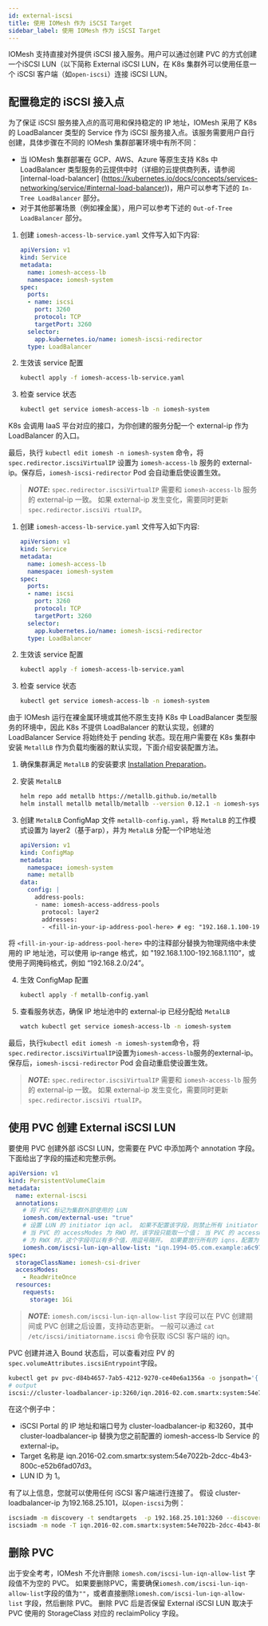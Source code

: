 ```yaml
---
id: external-iscsi
title: 使用 IOMesh 作为 iSCSI Target
sidebar_label: 使用 IOMesh 作为 iSCSI Target
---
```


IOMesh 支持直接对外提供 iSCSI 接入服务。用户可以通过创建 PVC 的方式创建一个iSCSI LUN（以下简称 External iSCSI LUN，在 K8s 集群外可以使用任意一个 iSCSI 客户端（如`open-iscsi`）连接 iSCSI LUN。

## 配置稳定的 iSCSI 接入点

为了保证 iSCSI 服务接入点的高可用和保持稳定的 IP 地址，IOMesh 采用了 K8s 的 LoadBalancer 类型的 Service 作为 iSCSI 服务接入点。该服务需要用户自行创建，具体步骤在不同的 IOMesh 集群部署环境中有所不同：
* 当 IOMesh 集群部署在 GCP、AWS、Azure 等原生支持 K8s 中 LoadBalancer 类型服务的云提供中时（详细的云提供商列表，请参阅 [internal-load-balancer] (https://kubernetes.io/docs/concepts/services-networking/service/#internal-load-balancer))，用户可以参考下述的 `In-Tree LoadBalancer` 部分。
* 对于其他部署场景（例如裸金属），用户可以参考下述的 `Out-of-Tree LoadBalancer` 部分。

<!--DOCUSAURUS_CODE_TABS-->

<!--In-Tree LoadBalancer-->
1. 创建 `iomesh-access-lb-service.yaml` 文件写入如下内容:

    ```yaml
    apiVersion: v1
    kind: Service
    metadata:
      name: iomesh-access-lb
      namespace: iomesh-system
    spec:
      ports:
      - name: iscsi
        port: 3260
        protocol: TCP
        targetPort: 3260
      selector:
        app.kubernetes.io/name: iomesh-iscsi-redirector
      type: LoadBalancer
    ```

2. 生效该 service 配置

    ```bash
    kubectl apply -f iomesh-access-lb-service.yaml
    ```

3. 检查 service 状态

    ```bash
    kubectl get service iomesh-access-lb -n iomesh-system
    ```
K8s 会调用 IaaS 平台对应的接口，为你创建的服务分配一个 external-ip 作为 LoadBalancer 的入口。

最后，执行 `kubectl edit iomesh -n iomesh-system` 命令，将 `spec.redirector.iscsiVirtualIP` 设置为 `iomesh-access-lb` 服务的 external-ip。保存后，`iomesh-iscsi-redirector` Pod 会自动重启使设置生效。

> **_NOTE_:** `spec.redirector.iscsiVirtualIP` 需要和 `iomesh-access-lb` 服务的 external-ip 一致。 如果 external-ip 发生变化，需要同时更新 `spec.redirector.iscsiVi rtualIP`。

<!--Out-of-Tree LoadBalancer-->
1. 创建 `iomesh-access-lb-service.yaml` 文件写入如下内容:

    ```yaml
    apiVersion: v1
    kind: Service
    metadata:
      name: iomesh-access-lb
      namespace: iomesh-system
    spec:
      ports:
      - name: iscsi
        port: 3260
        protocol: TCP
        targetPort: 3260
      selector:
        app.kubernetes.io/name: iomesh-iscsi-redirector
      type: LoadBalancer
    ```

2. 生效该 service 配置

    ```bash
    kubectl apply -f iomesh-access-lb-service.yaml
    ```

3. 检查 service 状态

    ```bash
    kubectl get service iomesh-access-lb -n iomesh-system
    ```

由于 IOMesh 运行在裸金属环境或其他不原生支持 K8s 中 LoadBalancer 类型服务的环境中，因此 K8s 不提供 LoadBalancer 的默认实现，创建的 LoadBalancer Service 将始终处于 pending 状态。现在用户需要在 K8s 集群中安装 `MetallLB` 作为负载均衡器的默认实现，下面介绍安装配置方法。

1. 确保集群满足 `MetalLB` 的安装要求 [Installation Preparation](https://metallb.universe.tf/installation/#preparation)。

2. 安装 `MetalLB`

    ```bash
    helm repo add metallb https://metallb.github.io/metallb
    helm install metallb metallb/metallb --version 0.12.1 -n iomesh-system
    ```

3. 创建 `MetalLB` ConfigMap 文件 `metallb-config.yaml`，将 `MetalLB` 的工作模式设置为 layer2（基于arp），并为 `MetalLB` 分配一个IP地址池

    ```yaml
    apiVersion: v1
    kind: ConfigMap
    metadata:
      namespace: iomesh-system
      name: metallb
    data:
      config: |
        address-pools:
        - name: iomesh-access-address-pools
          protocol: layer2
          addresses:
          - <fill-in-your-ip-address-pool-here> # eg: "192.168.1.100-192.168.1.110" or "192.168.2.0/24"
    ```
将 `<fill-in-your-ip-address-pool-here>` 中的注释部分替换为物理网络中未使用的 IP 地址池，可以使用 ip-range 格式，如 "192.168.1.100-192.168.1.110”，或使用子网掩码格式，例如 “192.168.2.0/24”。

4. 生效 ConfigMap 配置

    ```bash
    kubectl apply -f metallb-config.yaml
    ```

5. 查看服务状态，确保 IP 地址池中的 external-ip 已经分配给 `MetalLB`

    ```bash
    watch kubectl get service iomesh-access-lb -n iomesh-system
    ```

最后，执行`kubectl edit iomesh -n iomesh-system`命令，将`spec.redirector.iscsiVirtualIP`设置为`iomesh-access-lb`服务的external-ip。 保存后，`iomesh-iscsi-redirector` Pod 会自动重启使设置生效。

> **_NOTE_:** `spec.redirector.iscsiVirtualIP` 需要和 `iomesh-access-lb` 服务的 external-ip 一致。 如果 external-ip 发生变化，需要同时更新 `spec.redirector.iscsiVi rtualIP`。

<!--END_DOCUSAURUS_CODE_TABS-->

## 使用 PVC 创建 External iSCSI LUN

要使用 PVC 创建外部 iSCSI LUN，您需要在 PVC 中添加两个 annotation 字段。下面给出了字段的描述和完整示例。

```yaml
apiVersion: v1
kind: PersistentVolumeClaim
metadata:
  name: external-iscsi
  annotations:
    # 将 PVC 标记为集群外部使用的 LUN
    iomesh.com/external-use: "true"
    # 设置 LUN 的 initiator iqn acl。 如果不配置该字段，则禁止所有 initiator 的 login 操作。
    # 当 PVC 的 accessModes 为 RWO 时，该字段只能取一个值； 当 PVC 的 accessModes
    # 为 RWX 时，这个字段可以有多个值，用逗号隔开。 如果要放行所有的 iqns，配置为“*/*”
    iomesh.com/iscsi-lun-iqn-allow-list: "iqn.1994-05.com.example:a6c97f775dcb"
spec:
  storageClassName: iomesh-csi-driver
  accessModes:
    - ReadWriteOnce
  resources:
    requests:
      storage: 1Gi
```

> **_NOTE_:** `iomesh.com/iscsi-lun-iqn-allow-list` 字段可以在 PVC 创建期间或 PVC 创建之后设置，支持动态更新。 一般可以通过 `cat /etc/iscsi/initiatorname.iscsi` 命令获取 iSCSI 客户端的 iqn。

PVC 创建并进入 Bound 状态后，可以查看对应 PV 的`spec.volumeAttributes.iscsiEntrypoint`字段。

```bash
kubectl get pv pvc-d84b4657-7ab5-4212-9270-ce40e6a1356a -o jsonpath='{.spec.csi.volumeAttributes.iscsiEndpoint}'
# output
iscsi://cluster-loadbalancer-ip:3260/iqn.2016-02.com.smartx:system:54e7022b-2dcc-4b43-800c-e52b6fad07d3/1
```

在这个例子中：
* iSCSI Portal 的 IP 地址和端口号为 cluster-loadbalancer-ip 和3260，其中 cluster-loadbalancer-ip 替换为您之前配置的 iomesh-access-lb Service 的 external-ip。
* Target 名称是 iqn.2016-02.com.smartx:system:54e7022b-2dcc-4b43-800c-e52b6fad07d3。
* LUN ID 为 1。

有了以上信息，您就可以使用任何 iSCSI 客户端进行连接了。 假设 cluster-loadbalancer-ip 为192.168.25.101，以`open-iscsi`为例：

```bash
iscsiadm -m discovery -t sendtargets  -p 192.168.25.101:3260 --discover
iscsiadm -m node -T iqn.2016-02.com.smartx:system:54e7022b-2dcc-4b43-800c-e52b6fad07d3 -p 192.168.25.101:3260  --login
```

## 删除 PVC
出于安全考考，IOMesh 不允许删除 `iomesh.com/iscsi-lun-iqn-allow-list` 字段值不为空的 PVC。 如果要删除PVC，需要确保`iomesh.com/iscsi-lun-iqn-allow-list`字段的值为`""`，或者直接删除`iomesh.com/iscsi-lun-iqn-allow-list` 字段，然后删除 PVC。 删除 PVC 后是否保留 External iSCSI LUN 取决于 PVC 使用的 StorageClass 对应的 reclaimPolicy 字段。
